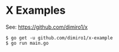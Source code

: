 # X Examples

See: https://github.com/dimiro1/x

```
$ go get -u github.com/dimiro1/x-example
$ go run main.go
```